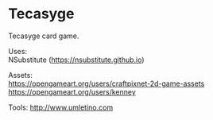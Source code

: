 # Tecasyge
Tecasyge card game.

Uses:<br>
NSubstitute (https://nsubstitute.github.io)

Assets:<br>
https://opengameart.org/users/craftpixnet-2d-game-assets<br>
https://opengameart.org/users/kenney<br>

Tools:
http://www.umletino.com<br>